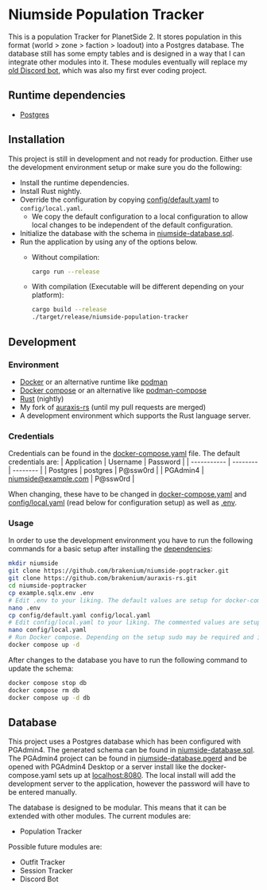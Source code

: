 # Niumside Population Tracker

This is a population Tracker for PlanetSide 2. It stores population in this format (world > zone > faction > loadout) into a Postgres database. The database still has some empty tables and is designed in a way that I can integrate other modules into it. These modules eventually will replace my [old Discord bot](https://github.com/Emerald-Immersion/vanu-s-enlightenment), which was also my first ever coding project.

## Runtime dependencies

- [Postgres](https://www.postgresql.org/)

## Installation

This project is still in development and not ready for production. Either use the development environment setup or make sure you do the following:

- Install the runtime dependencies.
- Install Rust nightly.
- Override the configuration by copying [config/default.yaml](config/default.yaml) to `config/local.yaml`.
  - We copy the default configuration to a local configuration to allow local changes to be independent of the default configuration.
- Initialize the database with the schema in [niumside-database.sql](niumside-database.sql).
- Run the application by using any of the options below.
  - Without compilation:

    ```bash
    cargo run --release
    ```

  - With compilation (Executable will be different depending on your platform):

    ```bash
    cargo build --release
    ./target/release/niumside-population-tracker
    ```

## Development

### Environment

- [Docker](https://www.docker.com/) or an alternative runtime like [podman](https://podman.io/)
- [Docker compose](https://docs.docker.com/compose/) or an alternative like [podman-compose](https://github.com/containers/podman-compose)
- [Rust](https://www.rust-lang.org/) (nightly)
- My fork of [auraxis-rs](https://github.com/brakenium/auraxis-rs) (until my pull requests are merged)
- A development environment which supports the Rust language server.

### Credentials

Credentials can be found in the [docker-compose.yaml](docker-compose.yaml) file. The default credentials are:
| Application | Username | Password |
| ----------- | -------- | -------- |
| Postgres    | postgres | P@ssw0rd |
| PGAdmin4    | niumside@example.com | P@ssw0rd |

When changing, these have to be changed in [docker-compose.yaml](docker-compose.yaml) and [config/local.yaml](config/local.yaml) (read below for configuration setup) as well as [.env](.env).

### Usage

In order to use the development environment you have to run the following commands for a basic setup after installing the [dependencies](#environment):

```bash
mkdir niumside
git clone https://github.com/brakenium/niumside-poptracker.git
git clone https://github.com/brakenium/auraxis-rs.git
cd niumside-poptracker
cp example.sqlx.env .env
# Edit .env to your liking. The default values are setup for docker-compose.yaml.
nano .env
cp config/default.yaml config/local.yaml
# Edit config/local.yaml to your liking. The commented values are setup for docker-compose.yaml. You will have to edit census.service_id with your own service_id.
nano config/local.yaml
# Run Docker compose. Depending on the setup sudo may be required and in the case of the standalone install the command might be `docker-compose` instead.
docker compose up -d
```

After changes to the database you have to run the following command to update the schema:

```bash
docker compose stop db
docker compose rm db
docker compose up -d db
```

## Database

This project uses a Postgres database which has been configured with PGAdmin4. The generated schema can be found in [niumside-database.sql](niumside-database.sql). The PGAdmin4 project can be found in [niumside-database.pgerd](niumside-database.pgerd) and be opened with PGAdmin4 Desktop or a server install like the docker-compose.yaml sets up at [localhost:8080](https://localhost:8080). The local install will add the development server to the application, however the password will have to be entered manually.

The database is designed to be modular. This means that it can be extended with other modules. The current modules are:

- Population Tracker

Possible future modules are:

- Outfit Tracker
- Session Tracker
- Discord Bot
